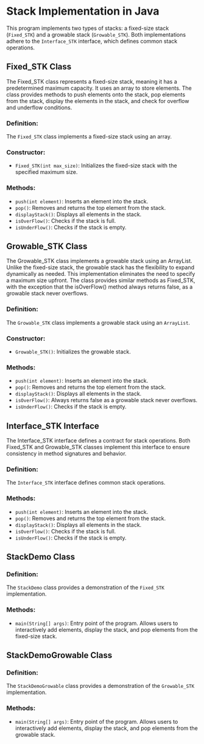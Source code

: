 # Stack Implementation in Java

This program implements two types of stacks: a fixed-size stack (`Fixed_STK`) and a growable stack (`Growable_STK`). Both implementations adhere to the `Interface_STK` interface, which defines common stack operations.

## Fixed_STK Class
The Fixed_STK class represents a fixed-size stack, meaning it has a predetermined maximum capacity. It uses an array to store elements. The class provides methods to push elements onto the stack, pop elements from the stack, display the elements in the stack, and check for overflow and underflow conditions.

### Definition:
The `Fixed_STK` class implements a fixed-size stack using an array.

### Constructor:
- `Fixed_STK(int max_size)`: Initializes the fixed-size stack with the specified maximum size.

### Methods:
- `push(int element)`: Inserts an element into the stack.
- `pop()`: Removes and returns the top element from the stack.
- `displayStack()`: Displays all elements in the stack.
- `isOverFlow()`: Checks if the stack is full.
- `isUnderFlow()`: Checks if the stack is empty.

## Growable_STK Class
The Growable_STK class implements a growable stack using an ArrayList. Unlike the fixed-size stack, the growable stack has the flexibility to expand dynamically as needed. This implementation eliminates the need to specify a maximum size upfront. The class provides similar methods as Fixed_STK, with the exception that the isOverFlow() method always returns false, as a growable stack never overflows.

### Definition:
The `Growable_STK` class implements a growable stack using an `ArrayList`.

### Constructor:
- `Growable_STK()`: Initializes the growable stack.

### Methods:
- `push(int element)`: Inserts an element into the stack.
- `pop()`: Removes and returns the top element from the stack.
- `displayStack()`: Displays all elements in the stack.
- `isOverFlow()`: Always returns false as a growable stack never overflows.
- `isUnderFlow()`: Checks if the stack is empty.

## Interface_STK Interface
The Interface_STK interface defines a contract for stack operations. Both Fixed_STK and Growable_STK classes implement this interface to ensure consistency in method signatures and behavior.

### Definition:
The `Interface_STK` interface defines common stack operations.

### Methods:
- `push(int element)`: Inserts an element into the stack.
- `pop()`: Removes and returns the top element from the stack.
- `displayStack()`: Displays all elements in the stack.
- `isOverFlow()`: Checks if the stack is full.
- `isUnderFlow()`: Checks if the stack is empty.

## StackDemo Class

### Definition:
The `StackDemo` class provides a demonstration of the `Fixed_STK` implementation.

### Methods:
- `main(String[] args)`: Entry point of the program. Allows users to interactively add elements, display the stack, and pop elements from the fixed-size stack.

## StackDemoGrowable Class

### Definition:
The `StackDemoGrowable` class provides a demonstration of the `Growable_STK` implementation.

### Methods:
- `main(String[] args)`: Entry point of the program. Allows users to interactively add elements, display the stack, and pop elements from the growable stack.
